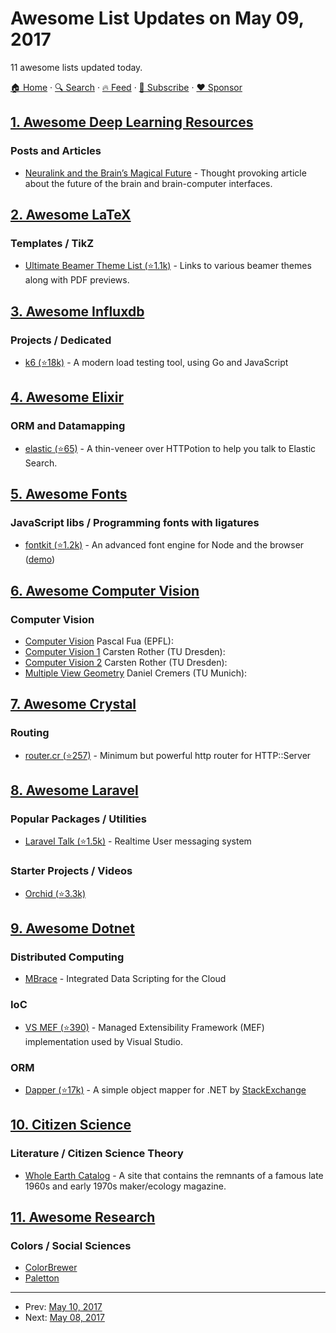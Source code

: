 # Awesome List Updates on May 09, 2017

11 awesome lists updated today.

[🏠 Home](/README.md) · [🔍 Search](https://www.trackawesomelist.com/search/) · [🔥 Feed](https://www.trackawesomelist.com/rss.xml) · [📮 Subscribe](https://trackawesomelist.us17.list-manage.com/subscribe?u=d2f0117aa829c83a63ec63c2f&id=36a103854c) · [❤️  Sponsor](https://github.com/sponsors/theowenyoung)



## [1. Awesome Deep Learning Resources](/content/guillaume-chevalier/Awesome-Deep-Learning-Resources/README.md)

### Posts and Articles

*   [Neuralink and the Brain’s Magical Future](http://waitbutwhy.com/2017/04/neuralink.html) - Thought provoking article about the future of the brain and brain-computer interfaces.

## [2. Awesome LaTeX](/content/egeerardyn/awesome-LaTeX/README.md)

### Templates / TikZ

*   [Ultimate Beamer Theme List (⭐1.1k)](https://github.com/martinbjeldbak/ultimate-beamer-theme-list) - Links to various beamer themes along with PDF previews.

## [3. Awesome Influxdb](/content/mark-rushakoff/awesome-influxdb/README.md)

### Projects / Dedicated

*   [k6 (⭐18k)](https://github.com/loadimpact/k6) - A modern load testing tool, using Go and JavaScript

## [4. Awesome Elixir](/content/h4cc/awesome-elixir/README.md)

### ORM and Datamapping

*   [elastic (⭐65)](https://github.com/radar/elastic) - A thin-veneer over HTTPotion to help you talk to Elastic Search.

## [5. Awesome Fonts](/content/brabadu/awesome-fonts/README.md)

### JavaScript libs / Programming fonts with ligatures

*   [fontkit (⭐1.2k)](https://github.com/devongovett/fontkit) - An advanced font engine for Node and the browser ([demo](https://fontkit-demo.now.sh/))

## [6. Awesome Computer Vision](/content/jbhuang0604/awesome-computer-vision/README.md)

### Computer Vision

*   [Computer Vision](http://klewel.com/conferences/epfl-computer-vision/) Pascal Fua (EPFL):
*   [Computer Vision 1](http://cvlab-dresden.de/courses/computer-vision-1/) Carsten Rother (TU Dresden):
*   [Computer Vision 2](http://cvlab-dresden.de/courses/CV2/) Carsten Rother (TU Dresden):
*   [Multiple View Geometry](https://youtu.be/RDkwklFGMfo?list=PLTBdjV_4f-EJn6udZ34tht9EVIW7lbeo4) Daniel Cremers (TU Munich):

## [7. Awesome Crystal](/content/veelenga/awesome-crystal/README.md)

### Routing

*   [router.cr (⭐257)](https://github.com/tbrand/router.cr) - Minimum but powerful http router for HTTP::Server

## [8. Awesome Laravel](/content/chiraggude/awesome-laravel/README.md)

### Popular Packages / Utilities

*   [Laravel Talk (⭐1.5k)](https://github.com/nahid/talk) - Realtime User messaging system

### Starter Projects / Videos

*   [Orchid (⭐3.3k)](https://github.com/TheOrchid/Platform)

## [9. Awesome Dotnet](/content/quozd/awesome-dotnet/README.md)

### Distributed Computing

*   [MBrace](https://github.com/mbraceproject) - Integrated Data Scripting for the Cloud

### IoC

*   [VS MEF (⭐390)](https://github.com/Microsoft/vs-mef) - Managed Extensibility Framework (MEF) implementation used by Visual Studio.

### ORM

*   [Dapper (⭐17k)](https://github.com/StackExchange/Dapper) - A simple object mapper for .NET by [StackExchange](https://stackexchange.github.io/)

## [10. Citizen Science](/content/dylanrees/citizen-science/README.md)

### Literature / Citizen Science Theory

*   [Whole Earth Catalog](http://www.wholeearth.com/index.php) - A site that contains the remnants of a famous late 1960s and early 1970s maker/ecology magazine.

## [11. Awesome Research](/content/emptymalei/awesome-research/README.md)

### Colors / Social Sciences

*   [ColorBrewer](http://colorbrewer2.org)
*   [Paletton](http://paletton.com)

---

- Prev: [May 10, 2017](/content/2017/05/10/README.md)
- Next: [May 08, 2017](/content/2017/05/08/README.md)